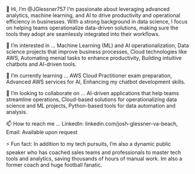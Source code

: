 👋 Hi, I’m @JGlessner757
I’m passionate about leveraging advanced analytics, machine learning, and AI to drive productivity and operational efficiency in businesses. With a strong background in data science, I focus on helping teams operationalize data-driven solutions, making sure the tools they adopt are seamlessly integrated into their workflows.

👀 I’m interested in ...
Machine Learning (ML) and AI operationalization, 
Data science projects that improve business processes, 
Cloud technologies like AWS, 
Automating menial tasks to enhance productivity, 
Building intuitive chatbots and AI-driven tools.

🌱 I’m currently learning ...
AWS Cloud Practitioner exam preparation, 
Advanced AWS services for AI, 
Enhancing my chatbot development skills.

💞️ I’m looking to collaborate on ...
AI-driven applications that help teams streamline operations, 
Cloud-based solutions for operationalizing data science and ML projects, 
Python-based tools for data automation and analysis.

📫 How to reach me ...
LinkedIn: linkedin.com/josh-glessner-va-beach, 
Email: Available upon request

⚡ Fun fact:
In addition to my tech pursuits, I’m also a dynamic public speaker who has coached sales teams and professionals to master tech tools and analytics, saving thousands of hours of manual work.  Im also a former coach and huge football fanatic.

<!---
Gmuman7/Gmuman7 is a ✨ special ✨ repository because its `README.md` (this file) appears on your GitHub profile.
You can click the Preview link to take a look at your changes.
--->
